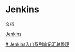 # Jenkins

文档

[Jenkins](https://www.jenkins.io/zh/)

[# Jenkins入门系列笔记汇总整理](https://wiki.eryajf.net/)